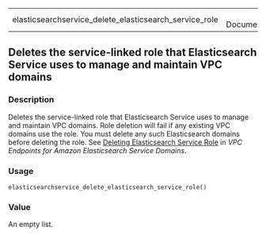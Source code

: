 <table style="width: 100%;">
<tbody>
<tr class="odd">
<td>elasticsearchservice_delete_elasticsearch_service_role</td>
<td style="text-align: right;">R Documentation</td>
</tr>
</tbody>
</table>

## Deletes the service-linked role that Elasticsearch Service uses to manage and maintain VPC domains

### Description

Deletes the service-linked role that Elasticsearch Service uses to
manage and maintain VPC domains. Role deletion will fail if any existing
VPC domains use the role. You must delete any such Elasticsearch domains
before deleting the role. See <a
href="https://docs.aws.amazon.com/opensearch-service/latest/developerguide/vpc.html#es-enabling-slr"
target="_blank">Deleting Elasticsearch Service Role</a> in *VPC
Endpoints for Amazon Elasticsearch Service Domains*.

### Usage

    elasticsearchservice_delete_elasticsearch_service_role()

### Value

An empty list.
